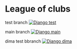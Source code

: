 # League of clubs
test branch [![Django test](https://github.com/TechDepSut/league_of_clubs/actions/workflows/django.yml/badge.svg?branch=test)](https://github.com/TechDepSut/league_of_clubs/actions/workflows/django.yml)

main branch [![Django main](https://github.com/TechDepSut/league_of_clubs/actions/workflows/django.yml/badge.svg?branch=main)](https://github.com/TechDepSut/league_of_clubs/actions/workflows/django.yml)


dima test bbranch [![Django dima](https://github.com/TechDepSut/league_of_clubs/actions/workflows/django.yml/badge.svg?branch=dima)](https://github.com/TechDepSut/league_of_clubs/actions/workflows/django.yml)